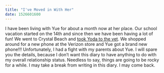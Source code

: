 ```yaml
---
title: "I've Moved in With Her"
date: 1526601600
---
```

I have been living with Yue for about a month now at her place. Our school vacation started on the 14th and since then we have been having a lot of fun! We went to Crystal Beach and [took Yoda to the vet](https://media.giphy.com/media/5LU6ZcEGBbhVS/giphy.gif). We shopped around for a new phone at the Verizon store and Yue got a brand new phone!!! Unfortunately, I had a fight with my parents about Yue. I will spare you the details, because I don’t want this diary to have anything to do with my overall relationship status. Needless to say, things are going to be rocky for a while. I may take a break from writing in this diary. I may come back.